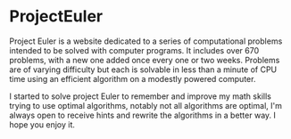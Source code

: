 # ProjectEuler

Project Euler is a website dedicated to a series of computational problems intended to be solved with computer programs. It includes over 670 problems, with a new one added once every one or two weeks. Problems are of varying difficulty but each is solvable in less than a minute of CPU time using an efficient algorithm on a modestly powered computer.

I started to solve project Euler to remember and improve my math skills trying to use optimal algorithms, notably not all algorithms are optimal, I'm always open to receive hints and rewrite the algorithms in a better way. I hope you enjoy it.
